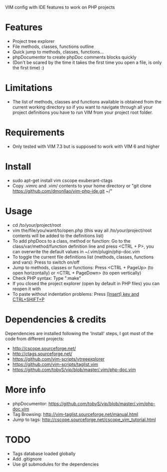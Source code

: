 VIM config with IDE features to work on PHP projects

Features
========
* Project tree explorer
* File methods, classes, functions outline
* Quick jump to methods, classes, functions...
* phpDocumentor to create phpDoc comments blocks quickly
* (Don't be scared by the time it takes the first time you open a file, is only the first time) :)

Limitations
===========
* The list of methods, classes and functions available is obtained from the current working directory so if you want to navigate through all your project definitions you have to run VIM from your project root folder.

Requirements
============
* Only tested with VIM 7.3 but is supposed to work with VIM 6 and higher

Install
=======
* sudo apt-get install vim cscope exuberant-ctags
* Copy .vimrc and .vim/ contents to your home directory or "git clone https://github.com/dmonllao/vim-php-ide.git ~/"

Usage
=====
* cd /to/your/project/root
* vim the/file/you/want/to/open.php  (this way all /to/your/project/root contents will be added to the definitions list)
* To add phpDocs to a class, method or function: Go to the class/var/method/function definition line and press <CTRL + P>, you can overwrite the default values in ~/.vim/plugin/php-doc.vim
* To toggle the current file definitions list (methods, classes, functions and vars): Press <F8> to switch on/off
* Jump to methods, classes or functions: Press <CTRL + PageUp> (to open horizontally) or <CTRL + PageDown> (to open vertically)
* Check PHP syntax: Type ":make"
* If you closed the project explorer (open by default in PHP files) you can reopen it with <F9>
* To paste without indentation problems: Press <Ins> (Insert) key and CTRL+SHIFT+P

Dependencies & credits
======================

Dependencies are installed following the 'Install' steps, I got most of the code from different projects:
* http://cscope.sourceforge.net/
* http://ctags.sourceforge.net/
* https://github.com/vim-scripts/vtreeexplorer
* https://github.com/vim-scripts/taglist.vim
* https://github.com/tobyS/vip/blob/master/.vim/php-doc.vim

More info
=========
* phpDocumentor: https://github.com/tobyS/vip/blob/master/.vim/php-doc.vim
* Tag Browsing: http://vim-taglist.sourceforge.net/manual.html
* Jump to tags: http://cscope.sourceforge.net/cscope_vim_tutorial.html

TODO
====
* Tags database loaded globally
* Add .gitignore
* Use git submodules for the dependencies
